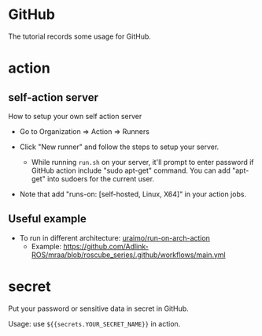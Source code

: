 # GitHub

The tutorial records some usage for GitHub.

# action

## self-action server

How to setup your own self action server

* Go to Organization => Action => Runners

* Click "New runner" and follow the steps to setup your server.
  - While running `run.sh` on your server, it'll prompt to enter password if GitHub action include "sudo apt-get" command. You can add "apt-get" into sudoers for the current user.

* Note that add "runs-on: [self-hosted, Linux, X64]" in your action jobs.

## Useful example

* To run in different architecture: [uraimo/run-on-arch-action](https://github.com/uraimo/run-on-arch-action)
  - Example: https://github.com/Adlink-ROS/mraa/blob/roscube_series/.github/workflows/main.yml

# secret

Put your password or sensitive data in secret in GitHub.

Usage: use `${{secrets.YOUR_SECRET_NAME}}` in action.
